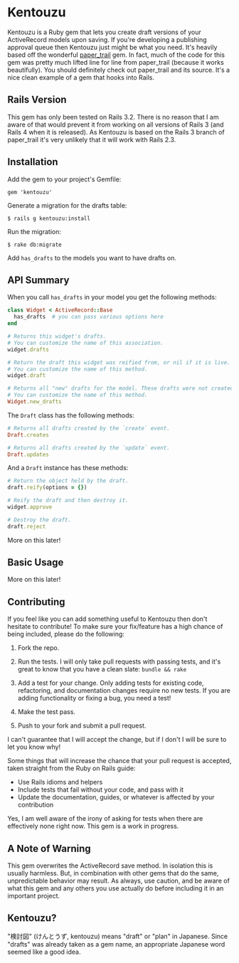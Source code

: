# Kentouzu

Kentouzu is a Ruby gem that lets you create draft versions of your ActiveRecord models upon saving. If you're developing a publishing approval queue then Kentouzu just might be what you need. It's heavily based off the wonderful [paper_trail](https://github.com/airblade/paper_trail) gem. In fact, much of the code for this gem was pretty much lifted line for line from paper_trail (because it works beautifully). You should definitely check out paper_trail and its source. It's a nice clean example of a gem that hooks into Rails.

## Rails Version

This gem has only been tested on Rails 3.2. There is no reason that I am aware of that would prevent it from working on all versions of Rails 3 (and Rails 4 when it is released). As Kentouzu is based on the Rails 3 branch of paper_trail it's very unlikely that it will work with Rails 2.3.

## Installation

Add the gem to your project's Gemfile:

    gem 'kentouzu'

Generate a migration for the drafts table:

    $ rails g kentouzu:install

Run the migration:

    $ rake db:migrate

Add `has_drafts` to the models you want to have drafts on.

## API Summary

When you call `has_drafts` in your model you get the following methods:

```ruby
class Widget < ActiveRecord::Base
  has_drafts  # you can pass various options here
end

# Returns this widget's drafts.
# You can customize the name of this association.
widget.drafts

# Return the draft this widget was reified from, or nil if it is live.
# You can customize the name of this method.
widget.draft

# Returns all "new" drafts for the model. These drafts were not created from existing instances of the model or from previous drafts.
# You can customize the name of this method.
Widget.new_drafts
```

The `Draft` class has the following methods:

```ruby
# Returns all drafts created by the `create` event.
Draft.creates

# Returns all drafts created by the `update` event.
Draft.updates
```

And a `Draft` instance has these methods:

```ruby
# Return the object held by the draft.
draft.reify(options = {})

# Reify the draft and then destroy it.
widget.approve

# Destroy the draft.
draft.reject
```

More on this later!

## Basic Usage

More on this later!

## Contributing

If you feel like you can add something useful to Kentouzu then don't hesitate to contribute! To make sure your fix/feature has a high chance of being included, please do the following:

1. Fork the repo.

2. Run the tests. I will only take pull requests with passing tests, and it's great to know that you have a clean slate: `bundle && rake`

3. Add a test for your change. Only adding tests for existing code, refactoring, and documentation changes require no new tests. If you are adding functionality or fixing a bug, you need a test!

4. Make the test pass.

5. Push to your fork and submit a pull request.

I can't guarantee that I will accept the change, but if I don't I will be sure to let you know why!

Some things that will increase the chance that your pull request is accepted, taken straight from the Ruby on Rails guide:

* Use Rails idioms and helpers
* Include tests that fail without your code, and pass with it
* Update the documentation, guides, or whatever is affected by your contribution

Yes, I am well aware of the irony of asking for tests when there are effectively none right now. This gem is a work in progress.

## A Note of Warning

This gem overwrites the ActiveRecord save method. In isolation this is usually harmless. But, in combination with other gems that do the same, unpredictable behavior may result. As always, use caution, and be aware of what this gem and any others you use actually do before including it in an important project.

## Kentouzu?
"検討図" (けんとうず, kentouzu) means "draft" or "plan" in Japanese. Since "drafts" was already taken as a gem name, an appropriate Japanese word seemed like a good idea.
